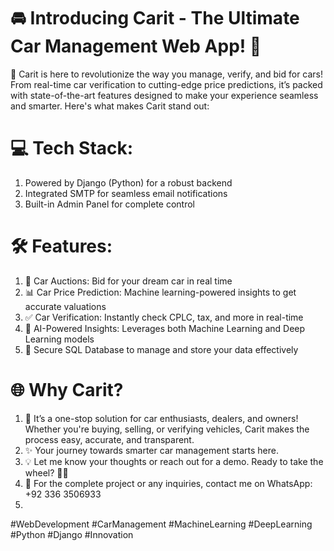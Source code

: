 # 🚘 Introducing Carit - The Ultimate Car Management Web App! 🚀
🌟 Carit is here to revolutionize the way you manage, verify, and bid for cars! From real-time car verification to cutting-edge price predictions, it’s packed with state-of-the-art features designed to make your experience seamless and smarter. Here's what makes Carit stand out:

# 💻 Tech Stack:
1.	Powered by Django (Python) for a robust backend
2.	Integrated SMTP for seamless email notifications
3.	Built-in Admin Panel for complete control

# 🛠️ Features:
1.	🚗 Car Auctions: Bid for your dream car in real time
2.	📊 Car Price Prediction: Machine learning-powered insights to get accurate valuations
3.	✅ Car Verification: Instantly check CPLC, tax, and more in real-time
4.	🧠 AI-Powered Insights: Leverages both Machine Learning and Deep Learning models
5.	📂 Secure SQL Database to manage and store your data effectively

# 🌐 Why Carit?
1.	🌟 It’s a one-stop solution for car enthusiasts, dealers, and owners! Whether you're buying, selling, or verifying vehicles, Carit makes the process easy, accurate, and transparent.
2.	✨ Your journey towards smarter car management starts here.
3.	💡 Let me know your thoughts or reach out for a demo. Ready to take the wheel? 🚗💨
4.	📲 For the complete project or any inquiries, contact me on WhatsApp: +92 336 3506933
5.	
#WebDevelopment #CarManagement #MachineLearning #DeepLearning #Python #Django #Innovation
